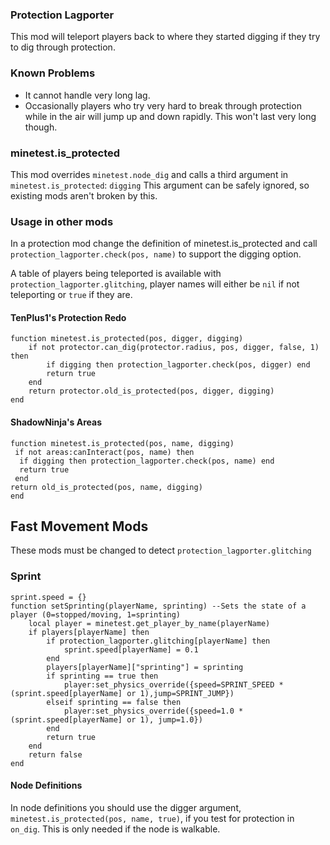 ### Protection Lagporter
This mod will teleport players back to where they started digging if they try to dig through protection.

### Known Problems

* It cannot handle very long lag.
* Occasionally players who try very hard to break through protection while in the air will jump up and down rapidly. This won't last very long though.

### minetest.is_protected

This mod overrides `minetest.node_dig` and calls a third argument in `minetest.is_protected`: `digging`
This argument can be safely ignored, so existing mods aren't broken by this.

### Usage in other mods

In a protection mod change the definition of minetest.is_protected and call `protection_lagporter.check(pos, name)` to support the digging option.

A table of players being teleported is available with `protection_lagporter.glitching`, player names will either be `nil` if not teleporting or `true` if they are.
#### TenPlus1's Protection Redo
    function minetest.is_protected(pos, digger, digging)
    	if not protector.can_dig(protector.radius, pos, digger, false, 1) then
    		if digging then protection_lagporter.check(pos, digger) end
    		return true
    	end
    	return protector.old_is_protected(pos, digger, digging)
    end
#### ShadowNinja's Areas
    function minetest.is_protected(pos, name, digging)
     if not areas:canInteract(pos, name) then
      if digging then protection_lagporter.check(pos, name) end
      return true
     end
    return old_is_protected(pos, name, digging)
    end
    
## Fast Movement Mods
These mods must be changed to detect `protection_lagporter.glitching`

### Sprint
```
sprint.speed = {}
function setSprinting(playerName, sprinting) --Sets the state of a player (0=stopped/moving, 1=sprinting)
	local player = minetest.get_player_by_name(playerName)
	if players[playerName] then
        if protection_lagporter.glitching[playerName] then
            sprint.speed[playerName] = 0.1
        end
		players[playerName]["sprinting"] = sprinting
		if sprinting == true then
			player:set_physics_override({speed=SPRINT_SPEED * (sprint.speed[playerName] or 1),jump=SPRINT_JUMP})
		elseif sprinting == false then
			player:set_physics_override({speed=1.0 * (sprint.speed[playerName] or 1), jump=1.0})
		end
		return true
	end
	return false
end
```

    
#### Node Definitions
In node definitions you should use the digger argument, `minetest.is_protected(pos, name, true)`, if you test for protection in `on_dig`. This is only needed if the node is walkable.
